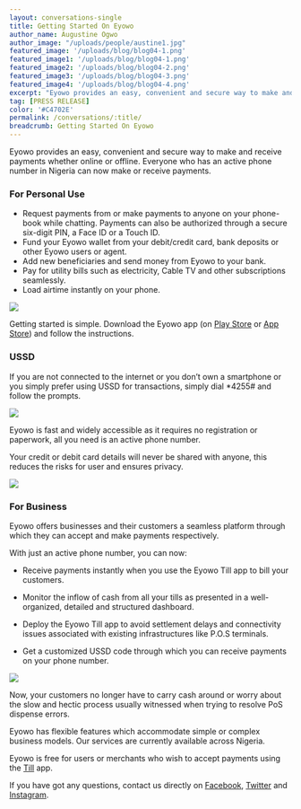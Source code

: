 ```yaml
---
layout: conversations-single
title: Getting Started On Eyowo
author_name: Augustine Ogwo
author_image: "/uploads/people/austine1.jpg"   
featured_image: '/uploads/blog/blog04-1.png'
featured_image1: '/uploads/blog/blog04-1.png'
featured_image2: '/uploads/blog/blog04-2.png'
featured_image3: '/uploads/blog/blog04-3.png'
featured_image4: '/uploads/blog/blog04-4.png'
excerpt: "Eyowo provides an easy, convenient and secure way to make and receive payments whether online or offline."
tag: [PRESS RELEASE]
color: '#C4702E'
permalink: /conversations/:title/
breadcrumb: Getting Started On Eyowo
---
```


Eyowo provides an easy, convenient and secure way to make and receive payments whether online or offline. 
Everyone who has an active phone number in Nigeria can now make or receive payments.


### For Personal Use

- Request payments from or make payments to anyone on your phone-book while chatting. Payments can also be authorized through a secure six-digit PIN, a Face ID or a Touch ID.
- Fund your Eyowo wallet from your debit/credit card, bank deposits or other Eyowo users  or agent.
- Add new beneficiaries and send money from Eyowo to your bank.
- Pay for utility bills such as electricity, Cable TV and other subscriptions seamlessly.
- Load airtime instantly on your phone.


![](/uploads/blog/Blog05.jpg)


Getting started is simple. Download the Eyowo app (on [Play Store](https://play.google.com/store/apps/details?id=com.eyowo.android) or [App Store](https://itunes.apple.com/ng/app/eyowo/id1353757720?mt=8)) and follow the instructions. 


### USSD

If you are not connected to the internet or you don’t own a smartphone or you simply prefer using USSD for transactions, simply dial *4255# and follow the prompts.


![](/uploads/blog/Blog06.jpg)


Eyowo is fast and widely accessible as it requires no registration or paperwork, all you need is an active phone number. 

Your credit or debit card details will never be shared with anyone, this reduces the risks for user and ensures privacy.


![](/uploads/blog/blog07.jpg)


### For Business

Eyowo offers businesses and their customers a seamless platform through which they can accept and make payments respectively.

With just an active phone number, you can now:

- Receive payments instantly when you use the Eyowo Till app to bill your customers.

- Monitor the inflow of cash from all your tills as presented in a well-organized, detailed and structured dashboard. 

- Deploy the Eyowo Till app to avoid settlement delays and connectivity issues associated with existing infrastructures like P.O.S terminals.

- Get a customized USSD code through which you can receive payments on your phone number.


![](/uploads/blog/Blog08.jpg)


Now, your customers no longer have to carry cash around or worry about the slow and hectic process usually witnessed when trying to resolve PoS dispense errors.

Eyowo has flexible features which accommodate simple or complex business models. Our services are currently available across Nigeria.

Eyowo is free for users or merchants who wish to accept payments using the [Till](https://play.google.com/store/apps/details?id=com.eyowo.till.android) app.

If you have got any questions, contact us directly on [Facebook](https://www.facebook.com/MyEyowo/), [Twitter](https://twitter.com/MyEyowo) and [Instagram](https://www.instagram.com/myeyowo/).
